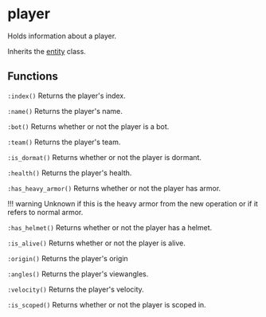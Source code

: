 # player
Holds information about a player.

Inherits the [entity](../entity) class.

## Functions
``:index()`` Returns the player's index.

``:name()`` Returns the player's name.

``:bot()`` Returns whether or not the player is a bot.

``:team()`` Returns the player's team.

``:is_dormat()`` Returns whether or not the player is dormant.

``:health()`` Returns the player's health.

``:has_heavy_armor()`` Returns whether or not the player has armor.

!!! warning
    Unknown if this is the heavy armor from the new operation or if it refers to normal armor.

``:has_helmet()`` Returns whether or not the player has a helmet.

``:is_alive()`` Returns whether or not the player is alive.

``:origin()`` Returns the player's origin

``:angles()`` Returns the player's viewangles.

``:velocity()`` Returns the player's velocity.

``:is_scoped()`` Returns whether or not the player is scoped in.
